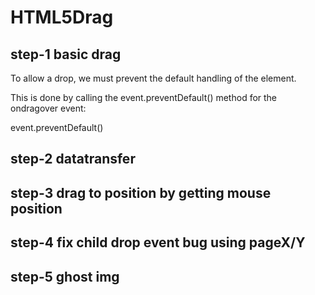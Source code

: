# HTML5Drag
## step-1 basic drag
To allow a drop, we must prevent the default handling of the element.

This is done by calling the event.preventDefault() method for the ondragover event:

event.preventDefault()

## step-2 datatransfer
## step-3 drag to position by getting mouse position
## step-4 fix child drop event bug using pageX/Y
## step-5 ghost img